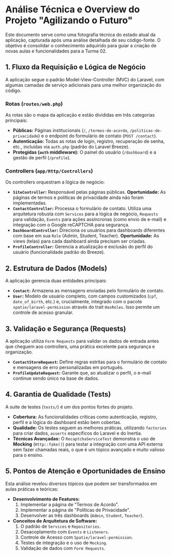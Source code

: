 # Análise Técnica e Overview do Projeto "Agilizando o Futuro"

Este documento serve como uma fotografia técnica do estado atual da aplicação, capturada após uma análise detalhada de seu código-fonte. O objetivo é consolidar o conhecimento adquirido para guiar a criação de novas aulas e funcionalidades para a Turma 02.

## 1. Fluxo da Requisição e Lógica de Negócio

A aplicação segue o padrão Model-View-Controller (MVC) do Laravel, com algumas camadas de serviço adicionais para uma melhor organização do código.

### Rotas (`routes/web.php`)

As rotas são o mapa da aplicação e estão divididas em três categorias principais:
- **Públicas:** Páginas institucionais (`/`, `/termos-de-acordo`, `/politicas-de-privacidade`) e o endpoint do formulário de contato (`POST /contact`).
- **Autenticação:** Todas as rotas de login, registro, recuperação de senha, etc., incluídas via `auth.php` (padrão do Laravel Breeze).
- **Protegidas (`auth` middleware):** O painel do usuário (`/dashboard`) e a gestão de perfil (`/profile`).

### Controllers (`app/Http/Controllers`)

Os controllers orquestram a lógica de negócio:
- **`SiteController`:** Responsável pelas páginas públicas. **Oportunidade:** As páginas de termos e políticas de privacidade ainda não foram implementadas.
- **`ContactController`:** Processa o formulário de contato. Utiliza uma arquitetura robusta com `Services` para a lógica de negócio, `Requests` para validação, `Events` para ações assíncronas (como envio de e-mail) e integração com o Google reCAPTCHA para segurança.
- **`DashboardController`:** Direciona os usuários para dashboards diferentes com base em sua `Role` (Admin, Student, Teacher). **Oportunidade:** As views (telas) para cada dashboard ainda precisam ser criadas.
- **`ProfileController`:** Gerencia a atualização e exclusão do perfil do usuário (funcionalidade padrão do Breeze).

## 2. Estrutura de Dados (Models)

A aplicação gerencia duas entidades principais:
- **`Contact`:** Armazena as mensagens enviadas pelo formulário de contato.
- **`User`:** Modelo de usuário completo, com campos customizados (`cpf`, `date_of_birth`, etc.) e, crucialmente, integrado com o pacote `spatie/laravel-permission` através do trait `HasRoles`. Isso permite um controle de acesso granular.

## 3. Validação e Segurança (Requests)

A aplicação utiliza `Form Requests` para validar os dados de entrada antes que cheguem aos controllers, uma prática excelente para segurança e organização.
- **`ContactStoreRequest`:** Define regras estritas para o formulário de contato e mensagens de erro personalizadas em português.
- **`ProfileUpdateRequest`:** Garante que, ao atualizar o perfil, o e-mail continue sendo único na base de dados.

## 4. Garantia de Qualidade (Tests)

A suíte de testes (`tests/`) é um dos pontos fortes do projeto.
- **Cobertura:** As funcionalidades críticas como autenticação, registro, perfil e a lógica do dashboard estão bem cobertas.
- **Qualidade:** Os testes seguem as melhores práticas, utilizando `factories` para criar dados, `asserts` específicos do Laravel e do Inertia.
- **Técnicas Avançadas:** O `RecaptchaServiceTest` demonstra o uso de **Mocking** (`Http::fake()`) para testar a integração com uma API externa sem fazer chamadas reais, o que é um tópico avançado e muito valioso para o ensino.

## 5. Pontos de Atenção e Oportunidades de Ensino

Esta análise revelou diversos tópicos que podem ser transformados em aulas práticas e teóricas:
- **Desenvolvimento de Features:**
    1. Implementar a página de "Termos de Acordo".
    2. Implementar a página de "Políticas de Privacidade".
    3. Desenvolver as três dashboards (`Admin`, `Student`, `Teacher`).
- **Conceitos de Arquitetura de Software:**
    1. O padrão de `Services` e `Repositories`.
    2. Desacoplamento com `Events` e `Listeners`.
    3. Controle de Acesso com `Spatie/laravel-permission`.
    4. Testes de integração e o uso de `Mocking`.
    5. Validação de dados com `Form Requests`.
